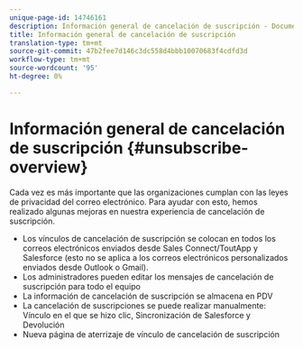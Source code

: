 ```yaml
---
unique-page-id: 14746161
description: Información general de cancelación de suscripción - Documentos de marketing - Documentación del producto
title: Información general de cancelación de suscripción
translation-type: tm+mt
source-git-commit: 47b2fee7d146c3dc558d4bbb10070683f4cdfd3d
workflow-type: tm+mt
source-wordcount: '95'
ht-degree: 0%

---
```



# Información general de cancelación de suscripción {#unsubscribe-overview}

Cada vez es más importante que las organizaciones cumplan con las leyes de privacidad del correo electrónico. Para ayudar con esto, hemos realizado algunas mejoras en nuestra experiencia de cancelación de suscripción.

* Los vínculos de cancelación de suscripción se colocan en todos los correos electrónicos enviados desde Sales Connect/ToutApp y Salesforce (esto no se aplica a los correos electrónicos personalizados enviados desde Outlook o Gmail).
* Los administradores pueden editar los mensajes de cancelación de suscripción para todo el equipo
* La información de cancelación de suscripción se almacena en PDV
* La cancelación de suscripciones se puede realizar manualmente: Vínculo en el que se hizo clic, Sincronización de Salesforce y Devolución
* Nueva página de aterrizaje de vínculo de cancelación de suscripción

